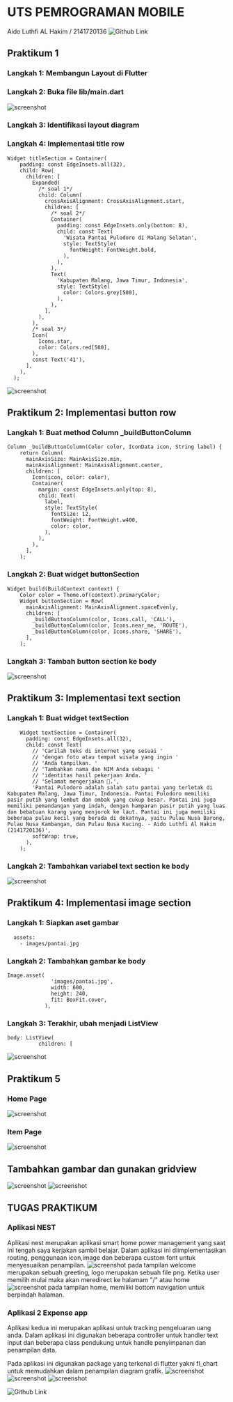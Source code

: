 # UTS PEMROGRAMAN MOBILE
Aido Luthfi AL Hakim / 2141720136
![Github Link](https://github.com/luthf-ai/flutter-polinema/tree/main/uts)
## Praktikum 1
### Langkah 1: Membangun Layout di Flutter
### Langkah 2: Buka file lib/main.dart
![screenshot](screenshot/hello.png)

### Langkah 3: Identifikasi layout diagram

### Langkah 4: Implementasi title row
```
Widget titleSection = Container(
    padding: const EdgeInsets.all(32),
    child: Row(
      children: [
        Expanded(
          /* soal 1*/
          child: Column(
            crossAxisAlignment: CrossAxisAlignment.start,
            children: [
              /* soal 2*/
              Container(
                padding: const EdgeInsets.only(bottom: 8),
                child: const Text(
                  'Wisata Pantai Pulodoro di Malang Selatan',
                  style: TextStyle(
                    fontWeight: FontWeight.bold,
                  ),
                ),
              ),
              Text(
                'Kabupaten Malang, Jawa Timur, Indonesia',
                style: TextStyle(
                  color: Colors.grey[500],
                ),
              ),
            ],
          ),
        ),
        /* soal 3*/
        Icon(
          Icons.star,
          color: Colors.red[500],
        ),
        const Text('41'),
      ],
    ),
  );
```
![screenshot](screenshot/title.png)
## Praktikum 2: Implementasi button row
### Langkah 1: Buat method Column _buildButtonColumn
```
Column _buildButtonColumn(Color color, IconData icon, String label) {
    return Column(
      mainAxisSize: MainAxisSize.min,
      mainAxisAlignment: MainAxisAlignment.center,
      children: [
        Icon(icon, color: color),
        Container(
          margin: const EdgeInsets.only(top: 8),
          child: Text(
            label,
            style: TextStyle(
              fontSize: 12,
              fontWeight: FontWeight.w400,
              color: color,
            ),
          ),
        ),
      ],
    );
```
### Langkah 2: Buat widget buttonSection
```
Widget build(BuildContext context) {
    Color color = Theme.of(context).primaryColor;
    Widget buttonSection = Row(
      mainAxisAlignment: MainAxisAlignment.spaceEvenly,
      children: [
        _buildButtonColumn(color, Icons.call, 'CALL'),
        _buildButtonColumn(color, Icons.near_me, 'ROUTE'),
        _buildButtonColumn(color, Icons.share, 'SHARE'),
      ],
    );
```
### Langkah 3: Tambah button section ke body
![screenshot](screenshot/button.png)
## Praktikum 3: Implementasi text section
### Langkah 1: Buat widget textSection
```
    Widget textSection = Container(
      padding: const EdgeInsets.all(32),
      child: const Text(
        // 'Carilah teks di internet yang sesuai '
        // 'dengan foto atau tempat wisata yang ingin '
        // 'Anda tampilkan. '
        // 'Tambahkan nama dan NIM Anda sebagai '
        // 'identitas hasil pekerjaan Anda. '
        // 'Selamat mengerjakan 🙂.',
        'Pantai Pulodoro adalah salah satu pantai yang terletak di Kabupaten Malang, Jawa Timur, Indonesia. Pantai Pulodoro memiliki pasir putih yang lembut dan ombak yang cukup besar. Pantai ini juga memiliki pemandangan yang indah, dengan hamparan pasir putih yang luas dan bebatuan karang yang menjorok ke laut. Pantai ini juga memiliki beberapa pulau kecil yang berada di dekatnya, yaitu Pulau Nusa Barong, Pulau Nusa Kambangan, dan Pulau Nusa Kucing. - Aido Luthfi Al Hakim (2141720136)',
        softWrap: true,
      ),
    );
```
### Langkah 2: Tambahkan variabel text section ke body
![screenshot](screenshot/text.png)
## Praktikum 4: Implementasi image section
### Langkah 1: Siapkan aset gambar
```
  assets:
    - images/pantai.jpg
```
### Langkah 2: Tambahkan gambar ke body
```
Image.asset(
              'images/pantai.jpg',
              width: 600,
              height: 240,
              fit: BoxFit.cover,
            ),
```
### Langkah 3: Terakhir, ubah menjadi ListView
```
body: ListView(
          children: [
```
![screenshot](screenshot/image.png)
## Praktikum 5
### Home Page
![screenshot](screenshot/route1.png)
### Item Page
![screenshot](screenshot/route2.png)
## Tambahkan gambar dan gunakan gridview
![screenshot](screenshot/shop.png)
![screenshot](screenshot/detail.png)


## TUGAS PRAKTIKUM
### Aplikasi NEST
Aplikasi nest merupakan aplikasi smart home power management yang saat ini tengah saya kerjakan sambil belajar. Dalam aplikasi ini diimplementasikan routing, penggunaan icon,image dan beberapa custom font untuk menyesuaikan penampilan.
![screenshot](screenshot/nest_welcome.png)
pada tampilan welcome merupakan sebuah greeting, logo merupakan sebuah file png. Ketika user memilih mulai maka akan meredirect ke halamam "/" atau home
![screenshot](screenshot/nest_home.png)
pada tampilan home, memiliki bottom navigation untuk berpindah halaman. 

### Aplikasi 2 Expense app
Aplikasi kedua ini merupakan aplikasi untuk tracking pengeluaran uang anda. Dalam aplikasi ini digunakan beberapa controller untuk handler text input dan beberapa class pendukung untuk handle penyimpanan dan penampilan data.

Pada aplikasi ini digunakan package yang terkenal di flutter yakni fl_chart untuk memudahkan dalam penampilan diagram grafik.
![screenshot](screenshot/spender1.png)
![screenshot](screenshot/spender2.png)
![screenshot](screenshot/spender3.png)

![Github Link](https://github.com/luthf-ai/flutter-polinema/tree/main/uts)



